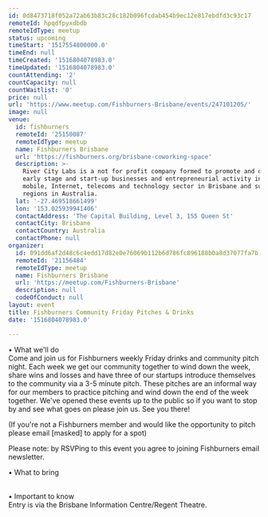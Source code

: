 ```yaml
---
id: 0d8473718f052a72ab63b83c28c182b096fcdab454b9ec12e817ebdfd3c93c17
remoteId: hpqdfpyxdbdb
remoteIdType: meetup
status: upcoming
timeStart: '1517554800000.0'
timeEnd: null
timeCreated: '1516804078983.0'
timeUpdated: '1516804078983.0'
countAttending: '2'
countCapacity: null
countWaitlist: '0'
price: null
url: 'https://www.meetup.com/Fishburners-Brisbane/events/247101205/'
image: null
venue:
  id: fishburners
  remoteId: '25150087'
  remoteIdType: meetup
  name: Fishburners Brisbane
  url: 'https://fishburners.org/brisbane-coworking-space'
  description: >-
    River City Labs is a not for profit company formed to promote and develop
    early stage and start-up businesses and entrepreneurial activity in the
    mobile, Internet, telecoms and technology sector in Brisbane and surrounding
    regions in Australia.
  lat: '-27.469518661499'
  lon: '153.025939941406'
  contactAddress: 'The Capital Building, Level 3, 155 Queen St'
  contactCity: Brisbane
  contactCountry: Australia
  contactPhone: null
organizer:
  id: 091dd6af2d48c6c4edd17d82e0e76069b112b6d786fc896188b0a8d37077fa7b
  remoteId: '21156484'
  remoteIdType: meetup
  name: Fishburners Brisbane
  url: 'https://meetup.com/Fishburners-Brisbane'
  description: null
  codeOfConduct: null
layout: event
title: Fishburners Community Friday Pitches & Drinks
date: '1516804078983.0'

---
```

<p>• What we'll do<br/>Come and join us for Fishburners weekly Friday drinks and community pitch night. Each week we get our community together to wind down the week, share wins and losses and have three of our startups introduce themselves to the community via a 3-5 minute pitch. These pitches are an informal way for our members to practice pitching and wind down the end of the week together. We've opened these events up to the public so if you want to stop by and see what goes on please join us. See you there!</p> <p>(If you're not a Fishburners member and would like the opportunity to pitch please email [masked] to apply for a spot)</p> <p>Please note: by RSVPing to this event you agree to joining Fishburners email newsletter.</p> <p>• What to bring</p> <p><br/>• Important to know<br/>Entry is via the Brisbane Information Centre/Regent Theatre.</p> 
